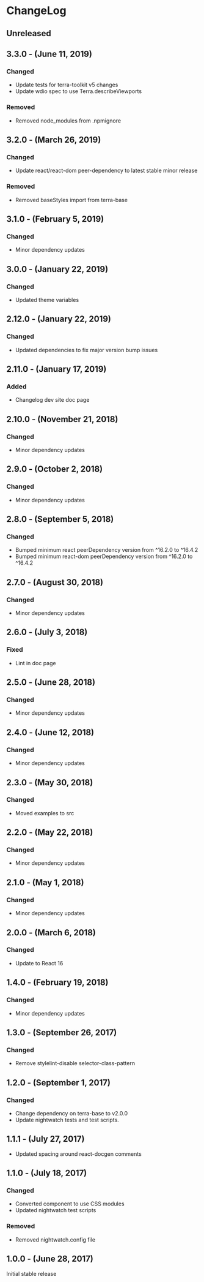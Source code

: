 ChangeLog
=========

Unreleased
----------

3.3.0 - (June 11, 2019)
----------
### Changed
* Update tests for terra-toolkit v5 changes
* Update wdio spec to use Terra.describeViewports

### Removed
* Removed node_modules from .npmignore

3.2.0 - (March 26, 2019)
----------
### Changed
* Update react/react-dom peer-dependency to latest stable minor release

### Removed
* Removed baseStyles import from terra-base

3.1.0 - (February 5, 2019)
----------
### Changed
* Minor dependency updates

3.0.0 - (January 22, 2019)
----------
### Changed
* Updated theme variables

2.12.0 - (January 22, 2019)
----------
### Changed
* Updated dependencies to fix major version bump issues

2.11.0 - (January 17, 2019)
----------
### Added
* Changelog dev site doc page

2.10.0 - (November 21, 2018)
----------
### Changed
* Minor dependency updates

2.9.0 - (October 2, 2018)
----------
### Changed
* Minor dependency updates

2.8.0 - (September 5, 2018)
----------
### Changed
* Bumped minimum react peerDependency version from ^16.2.0 to ^16.4.2
* Bumped minimum react-dom peerDependency version from ^16.2.0 to ^16.4.2

2.7.0 - (August 30, 2018)
----------
### Changed
* Minor dependency updates

2.6.0 - (July 3, 2018)
----------
### Fixed
* Lint in doc page

2.5.0 - (June 28, 2018)
----------
### Changed
* Minor dependency updates

2.4.0 - (June 12, 2018)
----------
### Changed
* Minor dependency updates

2.3.0 - (May 30, 2018)
----------
### Changed
* Moved examples to src

2.2.0 - (May 22, 2018)
----------
### Changed
* Minor dependency updates

2.1.0 - (May 1, 2018)
----------
### Changed
* Minor dependency updates

2.0.0 - (March 6, 2018)
----------
### Changed
* Update to React 16

1.4.0 - (February 19, 2018)
----------
### Changed
* Minor dependency updates

1.3.0 - (September 26, 2017)
-----------------
### Changed
* Remove stylelint-disable selector-class-pattern

1.2.0 - (September 1, 2017)
-----------------
### Changed
* Change dependency on terra-base to v2.0.0
* Update nightwatch tests and test scripts.

1.1.1 - (July 27, 2017)
-----------------
* Updated spacing around react-docgen comments

1.1.0 - (July 18, 2017)
-----------------
### Changed
* Converted component to use CSS modules
* Updated nightwatch test scripts

### Removed
* Removed nightwatch.config file

1.0.0 - (June 28, 2017)
-----------------
Initial stable release
